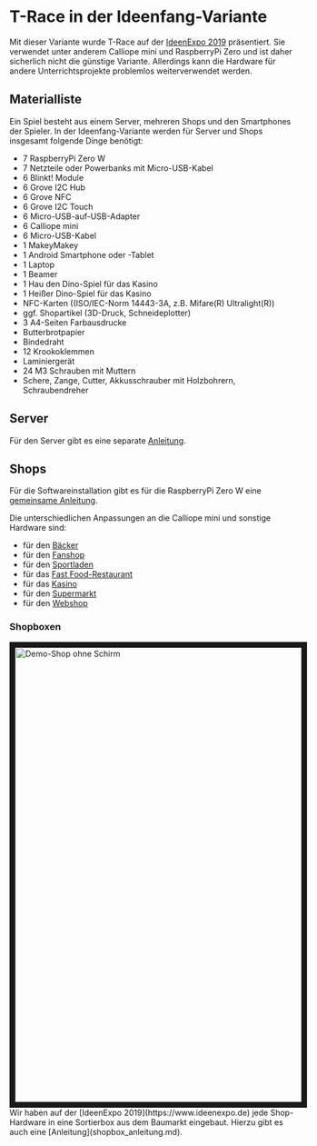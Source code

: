 # T-Race in der Ideenfang-Variante

Mit dieser Variante wurde T-Race auf der [IdeenExpo 2019](https://www.ideenexpo.de) präsentiert. Sie verwendet unter anderem Calliope mini und RaspberryPi Zero und ist daher sicherlich nicht die günstige Variante.
Allerdings kann die Hardware für andere Unterrichtsprojekte problemlos weiterverwendet werden. 

## Materialliste
Ein Spiel besteht aus einem Server, mehreren Shops und den Smartphones der Spieler. In der Ideenfang-Variante werden für Server und Shops insgesamt folgende Dinge benötigt:

- 7 RaspberryPi Zero W 
- 7 Netzteile oder Powerbanks mit Micro-USB-Kabel 
- 6 Blinkt! Module
- 6 Grove I2C Hub
- 6 Grove NFC
- 6 Grove I2C Touch
- 6 Micro-USB-auf-USB-Adapter
- 6 Calliope mini
- 6 Micro-USB-Kabel
- 1 MakeyMakey
- 1 Android Smartphone oder -Tablet
- 1 Laptop
- 1 Beamer
- 1 Hau den Dino-Spiel für das Kasino
- 1 Heißer Dino-Spiel für das Kasino
- NFC-Karten ((ISO/IEC-Norm 14443-3A, z.B. Mifare(R) Ultralight(R))
- ggf. Shopartikel (3D-Druck, Schneideplotter)
- 3 A4-Seiten Farbausdrucke
- Butterbrotpapier
- Bindedraht
- 12 Krookoklemmen
- Laminiergerät
- 24 M3 Schrauben mit Muttern
- Schere, Zange, Cutter, Akkusschrauber mit Holzbohrern, Schraubendreher


## Server
Für den Server gibt es eine separate [Anleitung](installation_server.md).

## Shops

Für die Softwareinstallation gibt es für die RaspberryPi Zero W eine [gemeinsame Anleitung](ideenfang_installation_shops.md).

Die unterschiedlichen Anpassungen an die Calliope mini und sonstige Hardware sind:

- für den [Bäcker](ideenfang_installation_bäcker.md)
- für den [Fanshop](ideenfang_installation_fanshop.md)
- für den [Sportladen](ideenfang_installation_sportladen.md)
- für das [Fast Food-Restaurant](ideenfang_installation_fastfood.md)
- für das [Kasino](ideenfang_installation_kasino.md)
- für den [Supermarkt](ideenfang_installation_supermarkt.md)
- für den [Webshop](ideenfang_installation_webshop.md)

### Shopboxen
<img src="docs/fotos/Demo_Ideenfang.png" alt="Demo-Shop ohne Schirm" width="800" border="10" />
Wir haben auf der [IdeenExpo 2019](https://www.ideenexpo.de) jede Shop-Hardware in eine Sortierbox aus dem Baumarkt eingebaut. Hierzu gibt es auch eine [Anleitung](shopbox_anleitung.md).  
